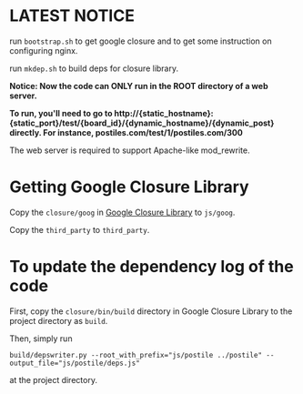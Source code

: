 LATEST NOTICE
======

run `bootstrap.sh` to get google closure and to get some instruction on
configuring nginx.

run `mkdep.sh` to build deps for closure library.

**Notice: Now the code can ONLY run in the ROOT directory of a web server.**

**To run, you'll need to go to http://{static_hostname}:{static_port}/test/{board_id}/{dynamic_hostname}/{dynamic_post} directly. For instance, postiles.com/test/1/postiles.com/300**

The web server is required to support Apache-like mod_rewrite.

Getting Google Closure Library
======

Copy the `closure/goog` in [Google Closure Library](https://code.google.com/p/closure-library/downloads/list) to `js/goog`.

Copy the `third_party` to `third_party`.

To update the dependency log of the code
======
First, copy the `closure/bin/build` directory in Google Closure Library to the project directory as `build`.

Then, simply run

`build/depswriter.py --root_with_prefix="js/postile ../postile" --output_file="js/postile/deps.js"`

at the project directory.
